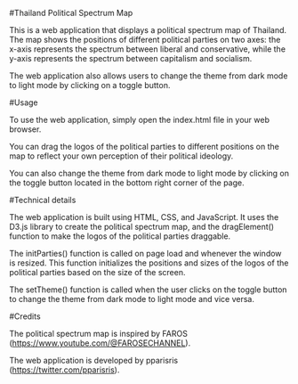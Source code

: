 #Thailand Political Spectrum Map

This is a web application that displays a political spectrum map of Thailand. The map shows the positions of different political parties on two axes: the x-axis represents the spectrum between liberal and conservative, while the y-axis represents the spectrum between capitalism and socialism.

The web application also allows users to change the theme from dark mode to light mode by clicking on a toggle button.

#Usage

To use the web application, simply open the index.html file in your web browser.

You can drag the logos of the political parties to different positions on the map to reflect your own perception of their political ideology.

You can also change the theme from dark mode to light mode by clicking on the toggle button located in the bottom right corner of the page.

#Technical details

The web application is built using HTML, CSS, and JavaScript. It uses the D3.js library to create the political spectrum map, and the dragElement() function to make the logos of the political parties draggable.

The initParties() function is called on page load and whenever the window is resized. This function initializes the positions and sizes of the logos of the political parties based on the size of the screen.

The setTheme() function is called when the user clicks on the toggle button to change the theme from dark mode to light mode and vice versa.

#Credits

The political spectrum map is inspired by FAROS (https://www.youtube.com/@FAROSECHANNEL).

The web application is developed by pparisris (https://twitter.com/pparisris).

